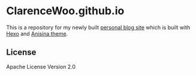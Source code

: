 # ClarenceWoo.github.io

This is a repository for my newly built [personal blog site](https://clarencewoo.github.io) which is built with [Hexo](https://hexo.io/) and [Anisina theme](https://github.com/Haojen/hexo-theme-Anisina).


## License
Apache License Version 2.0
